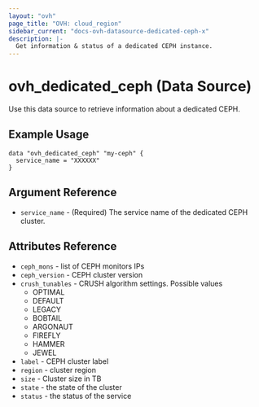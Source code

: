 ```yaml
---
layout: "ovh"
page_title: "OVH: cloud_region"
sidebar_current: "docs-ovh-datasource-dedicated-ceph-x"
description: |-
  Get information & status of a dedicated CEPH instance.
---
```


# ovh_dedicated_ceph (Data Source)

Use this data source to retrieve information about a dedicated CEPH. 

## Example Usage

```hcl
data "ovh_dedicated_ceph" "my-ceph" {
  service_name = "XXXXXX"
}
```

## Argument Reference


* `service_name` - (Required) The service name of the dedicated CEPH cluster.


## Attributes Reference

* `ceph_mons` - list of CEPH monitors IPs
* `ceph_version` - CEPH cluster version
* `crush_tunables` - CRUSH algorithm settings. Possible values
  * OPTIMAL
  * DEFAULT
  * LEGACY
  * BOBTAIL
  * ARGONAUT
  * FIREFLY
  * HAMMER
  * JEWEL
* `label` - CEPH cluster label
* `region` - cluster region
* `size` - Cluster size in TB
* `state` - the state of the cluster
* `status` - the status of the service
